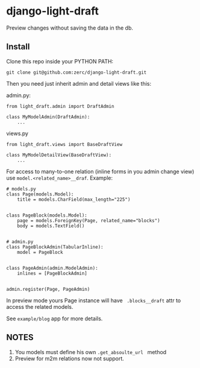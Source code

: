 django-light-draft
==================

Preview changes without saving the data in the db.

Install
-

Clone this repo inside your PYTHON PATH:

`git clone git@github.com:zerc/django-light-draft.git`

Then you need just inherit admin and detail views like this:

admin.py:
```
from light_draft.admin import DraftAdmin

class MyModelAdmin(DraftAdmin):
    ...
```

views.py
```
from light_draft.views import BaseDraftView

class MyModelDetailView(BaseDraftView):
    ...
```

For access to many-to-one relation (inline forms in you admin change view) use  `model.<related_name>__draf`. Example:

```
# models.py
class Page(models.Model):
    title = models.CharField(max_length="225")


class PageBlock(models.Model):
    page = models.ForeignKey(Page, related_name="blocks")
    body = models.TextField()


# admin.py
class PageBlockAdmin(TabularInline):
    model = PageBlock


class PageAdmin(admin.ModelAdmin):
    inlines = [PageBlockAdmin]


admin.register(Page, PageAdmin)

```

In preview mode yours Page instance will have  ` .blocks__draft` attr to access the related models.


See `example/blog` app for more details.

NOTES
-

1. You models must define his own  `.get_absoulte_url ` method
2. Preview for m2m relations now not support.
